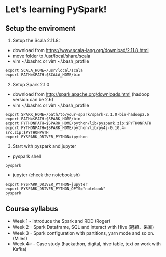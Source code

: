 # Let's learning PySpark!

## Setup the enviroment
1. Setup the Scala 2.11.8: 
 * download from https://www.scala-lang.org/download/2.11.8.html
 * move folder to /usr/local/share/scala
 * vim ~/.bashrc or vim ~/.bash_profile
 ```
 export SCALA_HOME=/usr/local/scala
 export PATH=$PATH:$SCALA_HOME/bin
 ```

2. Setup Spark 2.1.0
 * download from http://spark.apache.org/downloads.html (hadoop version can be 2.6)
 * vim ~/.bashrc or vim ~/.bash_profile
 ```
 export SPARK_HOME=/path/to/your-spark/spark-2.1.0-bin-hadoop2.6
 export PATH=$PATH:$SPARK_HOME/bin
 export PYTHONPATH=$SPARK_HOME/python/lib/pyspark.zip:$PYTHONPATH
 export PYTHONPATH=$SPARK_HOME/python/lib/py4j-0.10.4-src.zip:$PYTHONPATH
 export PYSPARK_DRIVER_PYTHON=ipython
 ```
 
3. Start with pyspark and jupyter
 * pyspark shell
 ```
 pyspark
 ```
 
 * jupyter (check the notebook.sh)
 ```
 export PYSPARK_DRIVER_PYTHON=jupyter
 export PYSPARK_DRIVER_PYTHON_OPTS="notebook" 
 pyspark
 ```
 
## Course syllabus
* Week 1 - introduce the Spark and RDD (Roger)
* Week 2 - Spark Dataframe, SQL and interact with Hive (冠穎、采襄)
* Week 3 - Spark configuration with partitions, yarn mode and so on. (Miles)
* Week 4~ - Case study (hackathon, digital, hive table, text or work with Kafka)
